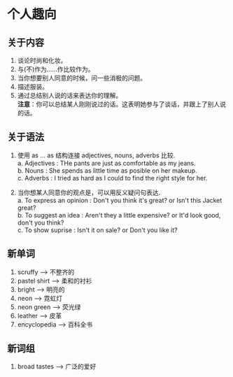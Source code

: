 # 个人趣向

## 关于内容

1. 谈论时尚和化妆。
2. 与(不)作为……作比较作为。
3. 当你想要别人同意的时候，问一些消极的问题。
4. 描述服装。
5. 通过总结别人说的话来表达你的理解。  
**注意**：你可以总结某人刚刚说过的话。这表明她参与了谈话，并跟上了别人说的话。

## 关于语法

1. 使用 as ... as 结构连接 adjectives, nouns, adverbs 比较.  
    a. Adjectives : THe pants are just as comfortable as my jeans.  
    b. Nouns : She spends as little time as posible on her makeup.  
    c. Adverbs : I tried as hard as I could to find the right style for her.

2. 当你想某人同意你的观点是，可以用反义疑问句表达.  
    a. To express an opinion : Don't you think it's great? or Isn't this Jacket great?  
    b. To suggest an idea : Aren't they a little expensive? or It'd look good, don't you think?  
    c. To show suprise : Isn't it on sale? or Don't you like it?  

## 新单词

1. scruffy --> 不整齐的
2. pastel shirt --> 柔和的衬衫
3. bright --> 明亮的
4. neon --> 霓虹灯
5. neon green --> 荧光绿
6. leather --> 皮革
7. encyclopedia --> 百科全书

## 新词组

1. broad tastes --> 广泛的爱好
